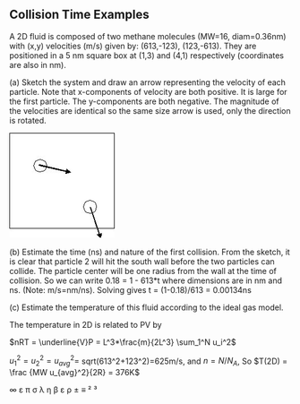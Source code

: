 

## Collision Time Examples
A 2D fluid is composed of two methane molecules (MW=16, diam=0.36nm) with (x,y) velocities (m/s) given by: (613,-123), (123,-613).  They are positioned in a 5 nm square box at (1,3) and (4,1) respectively (coordinates are also in nm).

(a) Sketch the system and draw an arrow representing the velocity of each particle.  Note that x-components of velocity are both positive. It is large for the first particle.  The y-components are both negative.  The magnitude of the velocities are identical so the same size arrow is used, only the direction is rotated.

![](./DMD_Ex1.jpg)

(b) Estimate the time (ns) and nature of the first collision.  From the sketch, it is clear that particle 2 will hit the south wall before the two particles can collide.  The particle center will be one radius from the wall at the time of collision.  So we can write 0.18 = 1 - 613*t where dimensions are in nm and ns. (Note: m/s=nm/ns).  Solving gives t = (1-0.18)/613 = 0.00134ns 

(c) Estimate the temperature of this fluid according to the ideal gas model. 

The temperature in 2D is related to PV by 

$nRT = \underline{V}P = L^3*\frac{m}{2L^3} \sum_1^N u_i^2$ 

$u_1^2 = u_2^2 = u_{avg}^2 =$ sqrt(613^2+123^2)=625m/s, and $n = N/N_A$, 
 So $T(2D) = \frac {MW u_{avg}^2}{2R} = 376K$ 

 ∞ ε  π  σ λ η β ε ρ ± ≡ ² ³
